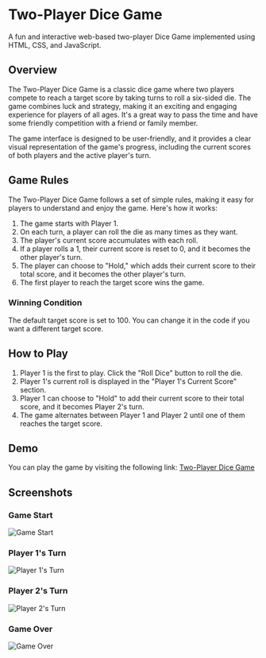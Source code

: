 # Two-Player Dice Game

A fun and interactive web-based two-player Dice Game implemented using HTML, CSS, and JavaScript.

## Overview

The Two-Player Dice Game is a classic dice game where two players compete to reach a target score by taking turns to roll a six-sided die. The game combines luck and strategy, making it an exciting and engaging experience for players of all ages. It's a great way to pass the time and have some friendly competition with a friend or family member.

The game interface is designed to be user-friendly, and it provides a clear visual representation of the game's progress, including the current scores of both players and the active player's turn.

## Game Rules

The Two-Player Dice Game follows a set of simple rules, making it easy for players to understand and enjoy the game. Here's how it works:

1. The game starts with Player 1.
2. On each turn, a player can roll the die as many times as they want.
3. The player's current score accumulates with each roll.
4. If a player rolls a 1, their current score is reset to 0, and it becomes the other player's turn.
5. The player can choose to "Hold," which adds their current score to their total score, and it becomes the other player's turn.
6. The first player to reach the target score wins the game.

### Winning Condition

The default target score is set to 100. You can change it in the code if you want a different target score.


## How to Play

1. Player 1 is the first to play. Click the "Roll Dice" button to roll the die.
2. Player 1's current roll is displayed in the "Player 1's Current Score" section.
3. Player 1 can choose to "Hold" to add their current score to their total score, and it becomes Player 2's turn.
4. The game alternates between Player 1 and Player 2 until one of them reaches the target score.

## Demo

You can play the game by visiting the following link: [Two-Player Dice Game](https://arkam-ansari.github.io/dice-game/) 

## Screenshots

### Game Start
![Game Start](https://github.com/arkam-ansari/dice-game/assets/42198305/c1995a4d-1a05-49f3-a058-fe232cf8a527)


### Player 1's Turn
![Player 1's Turn](https://github.com/arkam-ansari/dice-game/assets/42198305/59271184-5636-4b26-9363-2037fb368d0a)

### Player 2's Turn
![Player 2's Turn](https://github.com/arkam-ansari/dice-game/assets/42198305/95169409-57ca-493e-bfe6-3763ec9cac93)

### Game Over
![Game Over](https://github.com/arkam-ansari/dice-game/assets/42198305/21ba864c-2066-4168-acef-7e34d75091db)
